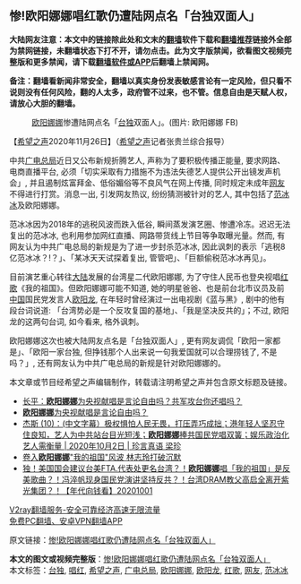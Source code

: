  <h2>惨!欧阳娜娜唱红歌仍遭陆网点名「台独双面人」</h2> <p class="notice"><b>大陆网友注意：本文中的链接除此处和文末的<a href="https://github.com/bannedbook/fanqiang" >翻墙</a>软件下载和<a href="https://github.com/killgcd/justmysocks/blob/master/README.md">翻墙推荐</a>链接外全部为禁网链接，未翻墙状态下打不开，请勿点击。此为文字版禁闻，欲看图文视频完整版和更多禁闻，请下载<a href="https://github.com/bannedbook/fanqiang">翻墙软件或APP</a>后翻墙上禁闻网。</p><p>备注：翻墙看新闻非常安全，翻墙以真实身份发表敏感言论有一定风险，但只看不说则没有任何风险，翻的人太多，政府管不过来，也不管。信息自由是天赋人权，请放心大胆的翻墙。</b></p>  <div class="entry"> <figure><figcaption><a href="https://www.bannedbook.org/bnews/tag/%e6%ac%a7%e9%98%b3%e5%a8%9c%e5%a8%9c/" class="st_tag internal_tag" rel="tag" title="标签 欧阳娜娜 下的日志">欧阳娜娜</a>惨遭陆网点名「<a href="https://www.bannedbook.org/bnews/tag/%E5%8F%B0%E7%8B%AC/" class="st_tag internal_tag" rel="tag" title="标签 台独 下的日志">台独</a>双面人」。(图片: 欧阳娜娜 FB)</figcaption></figure> <p>【<span class='wp_keywordlink_affiliate'><a href="https://www.soundofhope.org" title="希望之声" target="_blank">希望之声</a></span>2020年11月26日】（<a href="https://www.bannedbook.org/bnews/tag/%e5%b8%8c%e6%9c%9b%e4%b9%8b%e5%a3%b0/" class="st_tag internal_tag" rel="tag" title="标签 希望之声 下的日志">希望之声</a>记者张贵兰综合报导）</p> <p>中共<a href="https://www.bannedbook.org/bnews/tag/%e5%b9%bf%e7%94%b5%e6%80%bb%e5%b1%80/" class="st_tag internal_tag" rel="tag" title="标签 广电总局 下的日志">广电总局</a>近日又公布新规折腾艺人, 声称为了要积极传播正能量, 要求网路、电商直播平台, 必须「切实采取有力措施不为违法失德艺人提供公开出镜发声机会」, 并且遏制炫富拜金、低俗媚俗等不良风气在网上传播, 同时规定未成年<a href="https://www.bannedbook.org/bnews/tag/%e7%bd%91%e5%8f%8b/" class="st_tag internal_tag" rel="tag" title="标签 网友 下的日志">网友</a>不得进行打赏。消息一出, 引发网友热议, 纷纷猜测被针对的艺人, 其中包括了<a href="https://www.bannedbook.org/bnews/tag/%e8%8c%83%e5%86%b0%e5%86%b0/" class="st_tag internal_tag" rel="tag" title="标签 范冰冰 下的日志">范冰冰</a>及欧阳娜娜。</p> <p></p>  <p>范冰冰因为2018年的逃税风波而跌入低谷, 瞬间蒸发演艺圈、惨遭冷冻。迟迟无法复出的范冰冰, 也利用参加网红直播、网路带货线上节目等争取曝光量。然而, 有网友认为中共广电总局的新规是为了进一步封杀范冰冰, 因此讽刺的表示「逃税8亿范冰冰？!？」、「某冰天天试探着复出, 管管吧」、「巨额偷税范冰冰再见」。</p> <p></p> <p>目前演艺重心转往<span class='wp_keywordlink_affiliate'><a href="https://www.bannedbook.org/" title="大陆" target="_blank">大陆</a></span>发展的台湾星二代欧阳娜娜, 为了守住人民币也登央视唱<a href="https://www.bannedbook.org/bnews/tag/%e7%ba%a2%e6%ad%8c/" class="st_tag internal_tag" rel="tag" title="标签 红歌 下的日志">红歌</a>《我的祖国》。但欧阳娜娜可能不知道, 她的明星爸爸、也是前台北市议员及前<span class='wp_keywordlink_affiliate'><a href="https://www.bannedbook.org/" title="中国" target="_blank">中国</a></span>国民党发言人<a href="https://www.bannedbook.org/bnews/tag/%E6%AC%A7%E9%98%B3%E9%BE%99/" class="st_tag internal_tag" rel="tag" title="标签 欧阳龙 下的日志">欧阳龙</a>, 在年轻时曾经演过一出电视剧《蓝与黑》, 剧中的他有段台词说道: 「台湾势必是一个反攻复国的基地」、「我是坚决反共的」；不过, 欧阳龙的这两句台词, 如今看来, 格外讽刺。</p>  <p>欧阳娜娜这次也被大陆网友点名是「台独双面人」, 更有网友调侃「欧阳一家都是」、「欧阳一家台独, 但挣钱那个人出来说一句我爱国就可以合理捞钱了, 不是吗？」, 还有网友认为中共广电总局的新规是针对欧阳娜娜的。</p> <p>本文章或节目经希望之声编辑制作，转载请注明希望之声并包含原文标题及链接。</p> <ul class='op-related-articles' title='相关阅读'> <li><a href='https://www.bannedbook.org/bnews/comments/20201006/1408858.html' target='_blank'>长平：<b>欧阳娜娜</b>为央视献唱是言论自由吗？共军攻台你还唱吗？</a></li> <li><a href='https://www.bannedbook.org/bnews/ssgc/20201005/1408556.html' target='_blank'><b>欧阳娜娜</b>为央视献唱是言论自由吗？</a></li> <li><a href='https://www.bannedbook.org/bnews/bannedvideo/20201002/1407083.html' target='_blank'>杰斯 (10)：(中文字幕）极权惧怕人民无畏，打压弄巧成拙；港年轻人坚忍守住良知，艺人为中共站台目光短浅；<b>欧阳娜娜</b>捧共国民党唱双簧；娱乐政治化艺人需衡量  | 2020年10月2日 | 珍言真语 梁珍</a></li> <li><a href='https://www.bannedbook.org/bnews/yule/20201002/1406860.html' target='_blank'>卷入<b>欧阳娜娜</b>"我的祖国"风波 林志玲打破沉默</a></li> <li><a href='https://www.bannedbook.org/bnews/taiwannews/20201001/1406524.html' target='_blank'>独！美国国会建议台美FTA.代表处更名台湾？！<b>欧阳娜娜</b>唱「我的祖国」是反美歌曲？！冯淬帆现身国民党演讲坚持反共？！台湾DRAM教父高启全离开紫光集团？！【年代向钱看】20201001</a></li> </ul> <p class="texttj"> <a href="https://www.bannedbook.org/forum23/topic22702.html" target="_blank">V2ray翻墙服务-安全可靠经济高速无限流量</a><br/> <a href="https://github.com/bannedbook/fanqiang/wiki/%E7%A6%81%E9%97%BB%E7%BD%91%E5%AE%89%E5%8D%93%E7%BF%BB%E5%A2%99%E6%96%B0%E9%97%BBAPP" target="_blank">免费PC翻墙、安卓VPN翻墙APP</a></p><p>原文链接：<a class="src_link"  href="https://www.soundofhope.org/post/447346" target="_blank">惨!欧阳娜娜唱红歌仍遭陆网点名「台独双面人」</a></p> <a name='sharetosocial'></a>       <div><b>本文的图文或视频完整版</b>：<a href='https://www.bannedbook.org/bnews/comments/20201127/1437897.html'>惨!欧阳娜娜唱红歌仍遭陆网点名「台独双面人」</a></div>  </div><!--END ENTRY--> <div class="postfooter"> <div>本文标签：<a href="https://www.bannedbook.org/bnews/tag/%E5%8F%B0%E7%8B%AC/" rel="tag">台独</a>, <a href="https://www.bannedbook.org/bnews/tag/%E5%94%B1%E7%BA%A2/" rel="tag">唱红</a>, <a href="https://www.bannedbook.org/bnews/tag/%e5%b8%8c%e6%9c%9b%e4%b9%8b%e5%a3%b0/" rel="tag">希望之声</a>, <a href="https://www.bannedbook.org/bnews/tag/%e5%b9%bf%e7%94%b5%e6%80%bb%e5%b1%80/" rel="tag">广电总局</a>, <a href="https://www.bannedbook.org/bnews/tag/%e6%ac%a7%e9%98%b3%e5%a8%9c%e5%a8%9c/" rel="tag">欧阳娜娜</a>, <a href="https://www.bannedbook.org/bnews/tag/%E6%AC%A7%E9%98%B3%E9%BE%99/" rel="tag">欧阳龙</a>, <a href="https://www.bannedbook.org/bnews/tag/%e7%ba%a2%e6%ad%8c/" rel="tag">红歌</a>, <a href="https://www.bannedbook.org/bnews/tag/%e7%bd%91%e5%8f%8b/" rel="tag">网友</a>, <a href="https://www.bannedbook.org/bnews/tag/%e8%8c%83%e5%86%b0%e5%86%b0/" rel="tag">范冰冰</a></div>  </div><!--END POSTFOOTER--> 